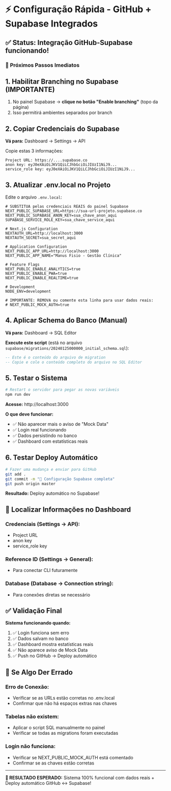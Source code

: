 # ⚡ Configuração Rápida - GitHub + Supabase Integrados

## ✅ **Status:** Integração GitHub-Supabase funcionando!

### 🚀 **Próximos Passos Imediatos**

## **1. Habilitar Branching no Supabase (IMPORTANTE)**

1. No painel Supabase → **clique no botão "Enable branching"** (topo da página)
2. Isso permitirá ambientes separados por branch

## **2. Copiar Credenciais do Supabase**

**Vá para:** Dashboard → Settings → API

Copie estas 3 informações:
```
Project URL: https://....supabase.co
anon key: eyJ0eXAiOiJKV1QiLCJhbGciOiJIUzI1NiJ9...
service_role key: eyJ0eXAiOiJKV1QiLCJhbGciOiJIUzI1NiJ9...
```

## **3. Atualizar .env.local no Projeto**

Edite o arquivo `.env.local`:

```env
# SUBSTITUA pelas credenciais REAIS do painel Supabase
NEXT_PUBLIC_SUPABASE_URL=https://sua-url-projeto.supabase.co
NEXT_PUBLIC_SUPABASE_ANON_KEY=sua_chave_anon_aqui
SUPABASE_SERVICE_ROLE_KEY=sua_chave_service_aqui

# Next.js Configuration
NEXTAUTH_URL=http://localhost:3000
NEXTAUTH_SECRET=sua_secret_aqui

# Application Configuration
NEXT_PUBLIC_APP_URL=http://localhost:3000
NEXT_PUBLIC_APP_NAME="Manus Fisio - Gestão Clínica"

# Feature Flags
NEXT_PUBLIC_ENABLE_ANALYTICS=true
NEXT_PUBLIC_ENABLE_PWA=true
NEXT_PUBLIC_ENABLE_REALTIME=true

# Development
NODE_ENV=development

# IMPORTANTE: REMOVA ou comente esta linha para usar dados reais:
# NEXT_PUBLIC_MOCK_AUTH=true
```

## **4. Aplicar Schema do Banco (Manual)**

**Vá para:** Dashboard → SQL Editor

**Execute este script** (está no arquivo `supabase/migrations/20240125000000_initial_schema.sql`):

```sql
-- Este é o conteúdo do arquivo de migration
-- Copie e cole o conteúdo completo do arquivo no SQL Editor
```

## **5. Testar o Sistema**

```bash
# Restart o servidor para pegar as novas variáveis
npm run dev
```

**Acesse:** http://localhost:3000

**O que deve funcionar:**
- ✅ Não aparecer mais o aviso de "Mock Data"
- ✅ Login real funcionando
- ✅ Dados persistindo no banco
- ✅ Dashboard com estatísticas reais

## **6. Testar Deploy Automático**

```bash
# Fazer uma mudança e enviar para GitHub
git add .
git commit -m "🔧 Configuração Supabase completa"
git push origin master
```

**Resultado:** Deploy automático no Supabase!

## 🔧 **Localizar Informações no Dashboard**

### Credenciais (Settings → API):
- Project URL
- anon key 
- service_role key

### Reference ID (Settings → General):
- Para conectar CLI futuramente

### Database (Database → Connection string):
- Para conexões diretas se necessário

## ✅ **Validação Final**

**Sistema funcionando quando:**
1. ✅ Login funciona sem erro
2. ✅ Dados salvam no banco
3. ✅ Dashboard mostra estatísticas reais
4. ✅ Não aparece aviso de Mock Data
5. ✅ Push no GitHub → Deploy automático

## 🚨 **Se Algo Der Errado**

### Erro de Conexão:
- Verificar se as URLs estão corretas no .env.local
- Confirmar que não há espaços extras nas chaves

### Tabelas não existem:
- Aplicar o script SQL manualmente no painel
- Verificar se todas as migrations foram executadas

### Login não funciona:
- Verificar se NEXT_PUBLIC_MOCK_AUTH está comentado
- Confirmar se as chaves estão corretas

---

**🎯 RESULTADO ESPERADO:**
Sistema 100% funcional com dados reais + Deploy automático GitHub ↔ Supabase! 